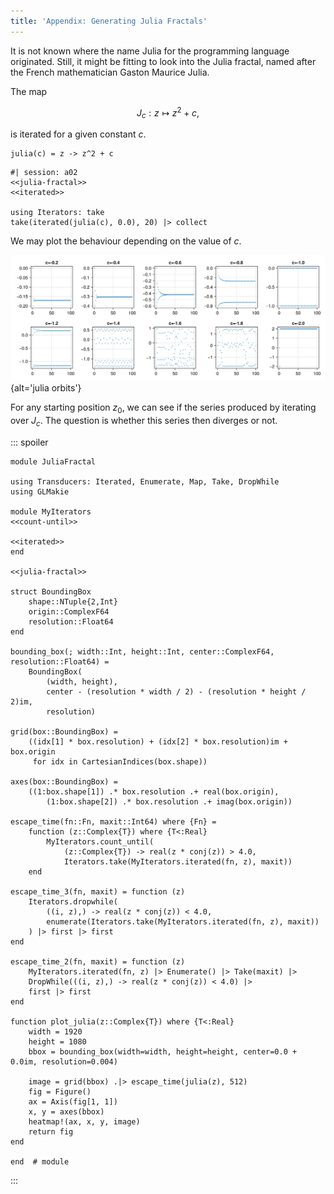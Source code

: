 ```yaml
---
title: 'Appendix: Generating Julia Fractals'
---
```

It is not known where the name Julia for the programming language originated. Still, it might be fitting to look into the Julia fractal, named after the French mathematician Gaston Maurice Julia.

The map

$$J_c: z \mapsto z^2 + c,$$

is iterated for a given constant $c$.

``` {.julia #julia-fractal}
julia(c) = z -> z^2 + c
```

``` {.julia .eval}
#| session: a02
<<julia-fractal>>
<<iterated>>

using Iterators: take
take(iterated(julia(c), 0.0), 20) |> collect
```

We may plot the behaviour depending on the value of $c$.

![Orbits of $z=z^2+c$ for real values](fig/a02-real-orbits.svg){alt='julia orbits'}

For any starting position $z_0$, we can see if the series produced by iterating over $J_c$. The question is whether this series then diverges or not.

::: spoiler

``` {.julia file=examples/JuliaFractal/src/JuliaFractal.jl}
module JuliaFractal

using Transducers: Iterated, Enumerate, Map, Take, DropWhile
using GLMakie

module MyIterators
<<count-until>>

<<iterated>>
end

<<julia-fractal>>

struct BoundingBox
    shape::NTuple{2,Int}
    origin::ComplexF64
    resolution::Float64
end

bounding_box(; width::Int, height::Int, center::ComplexF64, resolution::Float64) =
    BoundingBox(
        (width, height),
        center - (resolution * width / 2) - (resolution * height / 2)im,
        resolution)

grid(box::BoundingBox) =
    ((idx[1] * box.resolution) + (idx[2] * box.resolution)im + box.origin
     for idx in CartesianIndices(box.shape))

axes(box::BoundingBox) =
    ((1:box.shape[1]) .* box.resolution .+ real(box.origin),
        (1:box.shape[2]) .* box.resolution .+ imag(box.origin))

escape_time(fn::Fn, maxit::Int64) where {Fn} =
    function (z::Complex{T}) where {T<:Real}
        MyIterators.count_until(
            (z::Complex{T}) -> real(z * conj(z)) > 4.0,
            Iterators.take(MyIterators.iterated(fn, z), maxit))
    end

escape_time_3(fn, maxit) = function (z)
    Iterators.dropwhile(
        ((i, z),) -> real(z * conj(z)) < 4.0,
        enumerate(Iterators.take(MyIterators.iterated(fn, z), maxit))
    ) |> first |> first
end

escape_time_2(fn, maxit) = function (z)
    MyIterators.iterated(fn, z) |> Enumerate() |> Take(maxit) |>
    DropWhile(((i, z),) -> real(z * conj(z)) < 4.0) |>
    first |> first
end

function plot_julia(z::Complex{T}) where {T<:Real}
    width = 1920
    height = 1080
    bbox = bounding_box(width=width, height=height, center=0.0 + 0.0im, resolution=0.004)

    image = grid(bbox) .|> escape_time(julia(z), 512)
    fig = Figure()
    ax = Axis(fig[1, 1])
    x, y = axes(bbox)
    heatmap!(ax, x, y, image)
    return fig
end

end  # module
```

:::
